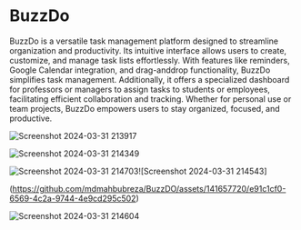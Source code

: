# BuzzDo
BuzzDo is a versatile task management platform designed to streamline organization and productivity. Its intuitive interface allows users to create, customize, and manage task lists effortlessly. With features like reminders, Google Calendar integration, and drag-anddrop functionality, BuzzDo simplifies task management.
Additionally, it offers a specialized dashboard for professors or managers to assign tasks to students or employees, facilitating efficient collaboration and tracking. Whether for personal use or team projects, BuzzDo empowers users to stay organized, focused, and productive.


![Screenshot 2024-03-31 213917](https://github.com/mdmahbubreza/BuzzDO/assets/141657720/06cbc7cf-345e-404f-85ac-73004878e2c0)


![Screenshot 2024-03-31 214349](https://github.com/mdmahbubreza/BuzzDO/assets/141657720/dfc7b19b-74a5-451b-a343-b062cd97e41c)


![Screenshot 2024-03-31 214703](https://github.com/mdmahbubreza/BuzzDO/assets/141657720/c4127beb-f850-4fc2-92ab-ba49439dd555)![Screenshot 2024-03-31 214543]


(https://github.com/mdmahbubreza/BuzzDO/assets/141657720/e91c1cf0-6569-4c2a-9744-4e9cd295c502)


![Screenshot 2024-03-31 214604](https://github.com/mdmahbubreza/BuzzDO/assets/141657720/78fe2f4e-7885-42ca-b41e-bb6898c47657)

